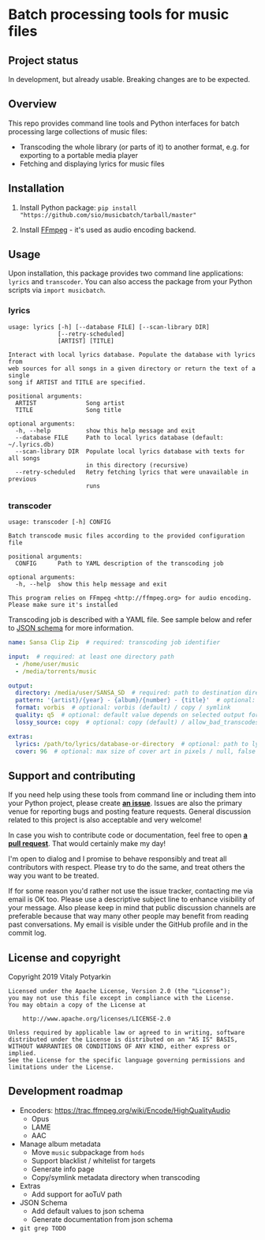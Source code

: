 # Batch processing tools for music files

## Project status

In development, but already usable. Breaking changes are to be expected.



## Overview

This repo provides command line tools and Python interfaces for batch
processing large collections of music files:

- Transcoding the whole library (or parts of it) to another format, e.g. for
  exporting to a portable media player
- Fetching and displaying lyrics for music files


## Installation

1. Install Python package: `pip install
"https://github.com/sio/musicbatch/tarball/master"`

2. Install [FFmpeg](http://ffmpeg.org) - it's used as audio encoding backend.



## Usage

Upon installation, this package provides two command line applications:
`lyrics` and `transcoder`. You can also access the package from your Python
scripts via `import musicbatch`.

### lyrics

```
usage: lyrics [-h] [--database FILE] [--scan-library DIR]
              [--retry-scheduled]
              [ARTIST] [TITLE]

Interact with local lyrics database. Populate the database with lyrics from
web sources for all songs in a given directory or return the text of a single
song if ARTIST and TITLE are specified.

positional arguments:
  ARTIST              Song artist
  TITLE               Song title

optional arguments:
  -h, --help          show this help message and exit
  --database FILE     Path to local lyrics database (default: ~/.lyrics.db)
  --scan-library DIR  Populate local lyrics database with texts for all songs
                      in this directory (recursive)
  --retry-scheduled   Retry fetching lyrics that were unavailable in previous
                      runs
```

### transcoder

```
usage: transcoder [-h] CONFIG

Batch transcode music files according to the provided configuration file

positional arguments:
  CONFIG      Path to YAML description of the transcoding job

optional arguments:
  -h, --help  show this help message and exit

This program relies on FFmpeg <http://ffmpeg.org> for audio encoding.
Please make sure it's installed
```

Transcoding job is described with a YAML file. See sample below and refer to
[JSON schema](musicbatch/transcoder/schema.json) for more information.

```yaml
name: Sansa Clip Zip  # required: transcoding job identifier

input:  # required: at least one directory path
  - /home/user/music
  - /media/torrents/music

output:
  directory: /media/user/SANSA_SD  # required: path to destination directory
  pattern: '{artist}/{year} - {album}/{number} - {title}'  # optional: file hierarchy in destination directory
  format: vorbis  # optional: vorbis (default) / copy / symlink
  quality: q5  # optional: default value depends on selected output format
  lossy_source: copy  # optional: copy (default) / allow_bad_transcodes / skip

extras:
  lyrics: /path/to/lyrics/database-or-directory  # optional: path to lyrics database / lyrics directory / null or false to skip copying lyrics
  cover: 96  # optional: max size of cover art in pixels / null, false to disable copying covers
```



## Support and contributing

If you need help using these tools from command line or including them into
your Python project, please create
**[an issue](https://github.com/sio/musicbatch/issues)**. Issues are also the
primary venue for reporting bugs and posting feature requests. General
discussion related to this project is also acceptable and very welcome!

In case you wish to contribute code or documentation, feel free to open **[a
pull request](https://github.com/sio/musicbatch/pulls)**. That would certainly
make my day!

I'm open to dialog and I promise to behave responsibly and treat all
contributors with respect. Please try to do the same, and treat others the way
you want to be treated.

If for some reason you'd rather not use the issue tracker, contacting me via
email is OK too. Please use a descriptive subject line to enhance visibility
of your message. Also please keep in mind that public discussion channels are
preferable because that way many other people may benefit from reading past
conversations. My email is visible under the GitHub profile and in the commit
log.



## License and copyright

Copyright 2019 Vitaly Potyarkin

    Licensed under the Apache License, Version 2.0 (the "License");
    you may not use this file except in compliance with the License.
    You may obtain a copy of the License at

        http://www.apache.org/licenses/LICENSE-2.0

    Unless required by applicable law or agreed to in writing, software
    distributed under the License is distributed on an "AS IS" BASIS,
    WITHOUT WARRANTIES OR CONDITIONS OF ANY KIND, either express or implied.
    See the License for the specific language governing permissions and
    limitations under the License.



## Development roadmap

- Encoders: <https://trac.ffmpeg.org/wiki/Encode/HighQualityAudio>
    - Opus
    - LAME
    - AAC
- Manage album metadata
    - Move `music` subpackage from `hods`
    - Support blacklist / whitelist for targets
    - Generate info page
    - Copy/symlink metadata directory when transcoding
- Extras
    - Add support for aoTuV path
- JSON Schema
    - Add default values to json schema
    - Generate documentation from json schema
- `git grep TОDО`
